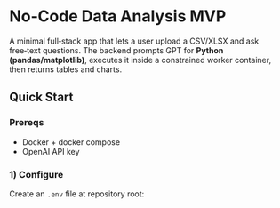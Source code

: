 # No‑Code Data Analysis MVP

A minimal full‑stack app that lets a user upload a CSV/XLSX and ask free‑text questions. The backend prompts GPT for **Python (pandas/matplotlib)**, executes it inside a constrained worker container, then returns tables and charts.

## Quick Start

### Prereqs
- Docker + docker compose
- OpenAI API key

### 1) Configure

Create an `.env` file at repository root: